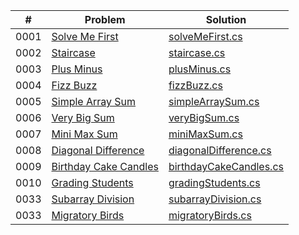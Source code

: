 |  #  | Problem       | Solution |
| :-: | ------------- | -------- |
| 0001 | [Solve Me First](https://www.hackerrank.com/challenges/solve-me-first/problem) | [solveMeFirst.cs](./algorithms/01_solveMeFirst/Program.cs) |
| 0002 | [Staircase](https://www.hackerrank.com/challenges/staircase/problem) | [staircase.cs](./algorithms/02_Stair_Case/Program.cs) |
| 0003 | [Plus Minus](https://www.hackerrank.com/challenges/plus-minus/problem) | [plusMinus.cs](./algorithms/03_Plus_Minus/Program.cs) |
| 0004 | [Fizz Buzz](https://www.hackerrank.com/challenges/fizzbuzz/problem) | [fizzBuzz.cs](./algorithms/04_FizzBuzz/Program.cs) |
| 0005 | [Simple Array Sum](https://www.hackerrank.com/challenges/simple-array-sum/problem) | [simpleArraySum.cs](./algorithms/05_Simple_Array_Sum/simpleArraySum.cs) |
| 0006 | [Very Big Sum](https://www.hackerrank.com/challenges/a-very-big-sum/problem) | [veryBigSum.cs](./algorithms/06_Very_Big_Sum/aVeryBigSum.cs) |
| 0007 | [Mini Max Sum](https://www.hackerrank.com/challenges/mini-max-sum/problem) | [miniMaxSum.cs](./algorithms/07_Mini_Max_Sum/miniMaxSum.cs) |
| 0008 | [Diagonal Difference](https://www.hackerrank.com/challenges/diagonal-difference/problem) | [diagonalDifference.cs](./algorithms/08_Diagonal_Difference/diagonalDifference.cs) |
| 0009 | [Birthday Cake Candles](https://www.hackerrank.com/challenges/birthday-cake-candles/problem) | [birthdayCakeCandles.cs](./algorithms/09_Birthday_Cake_Candles/birthdayCakeCandles.cs) |
| 0010 | [Grading Students](https://www.hackerrank.com/challenges/grading/problem) | [gradingStudents.cs](./algorithms/10_Grading_Students/gradingStudents.cs) |
| 0033 | [Subarray Division](https://www.hackerrank.com/challenges/the-birthday-bar/problem) | [subarrayDivision.cs](./algorithms/33_Subarray_Division/subarrayDivision.cs) |
| 0033 | [Migratory Birds](https://www.hackerrank.com/challenges/migratory-birds/problem) | [migratoryBirds.cs](./algorithms/34_Migratory_Birds/migratoryBirds.cs) |
